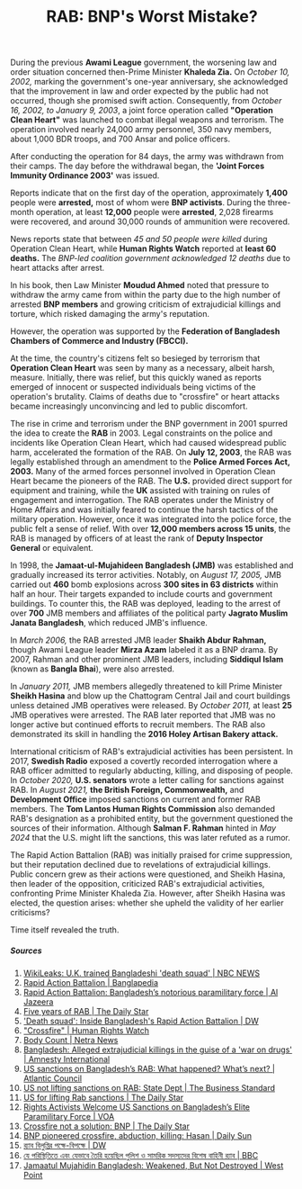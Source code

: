 ﻿---
layout: post
title:  "RAB: BNP's Worst Mistake?"
authors: [ rodaba ]
categories: [ Military, Politics ]
tags: [RAB]
image: assets/images/posts/rab-1.png
---
During the previous **Awami League** government, the worsening law and order situation concerned then-Prime Minister **Khaleda Zia.** On *October 10, 2002,* marking the government's one-year anniversary, she acknowledged that the improvement in law and order expected by the public had not occurred, though she promised swift action. Consequently, from *October 16, 2002, to January 9, 2003*, a joint force operation called **"Operation Clean Heart"** was launched to combat illegal weapons and terrorism. The operation involved nearly 24,000 army personnel, 350 navy members, about 1,000 BDR troops, and 700 Ansar and police officers.

After conducting the operation for 84 days, the army was withdrawn from their camps. The day before the withdrawal began, the **'Joint Forces Immunity Ordinance 2003'** was issued.

Reports indicate that on the first day of the operation, approximately **1,400** people were **arrested,** most of whom were **BNP activists**. During the three-month operation, at least **12,000** people were **arrested**, 2,028 firearms were recovered, and around 30,000 rounds of ammunition were recovered.

News reports state that between *45 and 50 people were killed* during Operation Clean Heart, while **Human Rights Watch** reported at **least 60 deaths.** The *BNP-led coalition government acknowledged 12 deaths* due to heart attacks after arrest.

In his book, then Law Minister **Moudud Ahmed** noted that pressure to withdraw the army came from within the party due to the high number of arrested **BNP members** and growing criticism of extrajudicial killings and torture, which risked damaging the army's reputation.

However, the operation was supported by the **Federation of Bangladesh Chambers of Commerce and Industry (FBCCI).**

At the time, the country's citizens felt so besieged by terrorism that **Operation Clean Heart** was seen by many as a necessary, albeit harsh, measure. Initially, there was relief, but this quickly waned as reports emerged of innocent or suspected individuals being victims of the operation's brutality. Claims of deaths due to "crossfire" or heart attacks became increasingly unconvincing and led to public discomfort.

The rise in crime and terrorism under the BNP government in 2001 spurred the idea to create the **RAB** in 2003. Legal constraints on the police and incidents like Operation Clean Heart, which had caused widespread public harm, accelerated the formation of the RAB. On **July 12, 2003**, the RAB was legally established through an amendment to the **Police Armed Forces Act, 2003.** Many of the armed forces personnel involved in Operation Clean Heart became the pioneers of the RAB. The **U.S.** provided direct support for equipment and training, while the **UK** assisted with training on rules of engagement and interrogation. The RAB operates under the Ministry of Home Affairs and was initially feared to continue the harsh tactics of the military operation. However, once it was integrated into the police force, the public felt a sense of relief. With over **12,000 members across 15 units**, the RAB is managed by officers of at least the rank of **Deputy Inspector General** or equivalent.

In 1998, the **Jamaat-ul-Mujahideen Bangladesh (JMB)** was established and gradually increased its terror activities. Notably, on *August 17, 2005,* JMB carried out **460** bomb explosions across **300 sites in 63 districts** within half an hour. Their targets expanded to include courts and government buildings. To counter this, the RAB was deployed, leading to the arrest of over **700** JMB members and affiliates of the political party **Jagrato Muslim Janata Bangladesh**, which reduced JMB's influence.

In *March 2006,* the RAB arrested JMB leader **Shaikh Abdur Rahman,** though Awami League leader **Mirza Azam** labeled it as a BNP drama. By 2007, Rahman and other prominent JMB leaders, including **Siddiqul Islam** (known as **Bangla Bhai**), were also arrested.

In *January 2011,* JMB members allegedly threatened to kill Prime Minister **Sheikh Hasina** and blow up the Chattogram Central Jail and court buildings unless detained JMB operatives were released. By *October 2011,* at least **25** JMB operatives were arrested. The RAB later reported that JMB was no longer active but continued efforts to recruit members. The RAB also demonstrated its skill in handling the **2016 Holey Artisan Bakery attack.**

International criticism of RAB's extrajudicial activities has been persistent. In 2017, **Swedish Radio** exposed a covertly recorded interrogation where a RAB officer admitted to regularly abducting, killing, and disposing of people. In *October 2020,* **U.S. senators** wrote a letter calling for sanctions against RAB. In *August 2021,* **the British Foreign, Commonwealth,** and **Development Office** imposed sanctions on current and former RAB members. The **Tom Lantos Human Rights Commission** also demanded RAB's designation as a prohibited entity, but the government questioned the sources of their information. Although **Salman F. Rahman** hinted in *May 2024* that the U.S. might lift the sanctions, this was later refuted as a rumor.

The Rapid Action Battalion (RAB) was initially praised for crime suppression, but their reputation declined due to revelations of extrajudicial killings. Public concern grew as their actions were questioned, and Sheikh Hasina, then leader of the opposition, criticized RAB's extrajudicial activities, confronting Prime Minister Khaleda Zia. However, after Sheikh Hasina was elected, the question arises: whether she upheld the validity of her earlier criticisms?

Time itself revealed the truth.

##### Sources
1. [WikiLeaks: U.K. trained Bangladeshi 'death squad' \| NBC NEWS](https://www.nbcnews.com/id/wbna40773855)
2. [Rapid Action Battalion \| Banglapedia](https://en.banglapedia.org/index.php?title=Rapid_Action_Battalion)
3. [Rapid Action Battalion: Bangladesh’s notorious paramilitary force \| Al Jazeera](https://www.aljazeera.com/news/2021/2/3/what-is-the-bangladeshs-rapid-action-battalion-rab)
4. [Five years of RAB \| The Daily Star](https://www.thedailystar.net/news-detail-83154)
5. ['Death squad': Inside Bangladesh's Rapid Action Battalion \| DW](https://www.dw.com/en/death-squad-inside-bangladeshs-rapid-action-battalion/a-65209010)
6. ["Crossfire" \| Human Rights Watch](https://www.hrw.org/report/2011/05/10/crossfire/continued-human-rights-abuses-bangladeshs-rapid-action-battalion)
7. [Body Count \| Netra News](https://interactive.netra.news/extrajudicial-killings-bangladesh/)
8. [Bangladesh: Alleged extrajudicial killings in the guise of a 'war on drugs' \| Amnesty International](https://www.amnesty.org/en/latest/press-release/2019/11/bangladesh-killed-in-crossfire/)
9. [US sanctions on Bangladesh’s RAB: What happened? What’s next? \| Atlantic Council](https://www.atlanticcouncil.org/blogs/southasiasource/us-sanctions-on-bangladeshs-rab-what-happened-whats-next/)
10. [US not lifting sanctions on RAB: State Dept \| The Business Standard](https://www.tbsnews.net/bangladesh/us-not-lifting-sanctions-rab-state-dept-853451)
11. [US for lifting Rab sanctions \| The Daily Star](https://www.thedailystar.net/news/bangladesh/diplomacy/news/us-lifting-rab-sanctions-3610341)
12. [Rights Activists Welcome US Sanctions on Bangladesh’s Elite Paramilitary Force \| VOA](https://www.voanews.com/a/rights-activists-welcome-us-sanctions-on-paramilitary-unit-despite-bangladesh-s-rejection-/6357236.html)
13. [Crossfire not a solution: BNP \| The Daily Star](https://www.thedailystar.net/politics/law-and-order-worsened-bnp-129754)
14. [BNP pioneered crossfire, abduction, killing: Hasan \| Daily Sun](https://www.daily-sun.com/post/490097)
15. [র‌্যাব বিলুপ্তির পক্ষে-বিপক্ষে \| DW](https://www.dw.com/bn/%E0%A6%B0%E0%A7%8D%E0%A6%AF%E0%A6%BE%E0%A6%AC-%E0%A6%AC%E0%A6%BF%E0%A6%B2%E0%A7%81%E0%A6%AA%E0%A7%8D%E0%A6%A4%E0%A6%BF%E0%A6%B0-%E0%A6%AA%E0%A6%95%E0%A7%8D%E0%A6%B7%E0%A7%87-%E0%A6%AC%E0%A6%BF%E0%A6%AA%E0%A6%95%E0%A7%8D%E0%A6%B7%E0%A7%87-%E0%A6%9C%E0%A7%8B%E0%A6%B0%E0%A6%BE%E0%A6%B2%E0%A7%8B-%E0%A6%A6%E0%A6%BE%E0%A6%AC%E0%A6%BF/a-17635144)
16. [যে পরিস্থিতিতে এবং যেভাবে তৈরি হয়েছিল পুলিশ ও সামরিক সদস্যদের বিশেষ বাহিনী র‍্যাব \| BBC](https://www.bbc.com/bengali/news-59746830)
17. [Jamaatul Mujahidin Bangladesh: Weakened, But Not Destroyed \| West Point](https://ctc.westpoint.edu/jamaatul-mujahidin-bangladesh-weakened-but-not-destroyed/)
